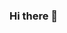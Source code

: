 ### Hi there 👋

<!--
**elsindedos/elsindedos** is a ✨ _special_ ✨ repository because its `README.md` (this file) appears on your GitHub profile.

Here are some ideas to get you started:

- 🔭 I’m currently not working
- 🌱 I’m currently learning html, css and js
- 👯 I’m looking to collaborate on ...
- 🤔 I’m looking for help to introduce myself to the world of programming
- 💬 Ask me about ...
- 📫 How to reach me: ...
- 😄 Pronouns: he/him
- ⚡ Fun fact: ...
-->
